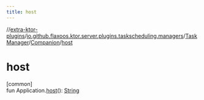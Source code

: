 ```yaml
---
title: host
---
```

//[extra-ktor-plugins](../../../../index.md)/[io.github.flaxoos.ktor.server.plugins.taskscheduling.managers](../../index.md)/[TaskManager](../index.md)/[Companion](index.md)/[host](host.md)



# host



[common]\
fun Application.[host](host.md)(): [String](https://kotlinlang.org/api/latest/jvm/stdlib/kotlin/-string/index.md)




